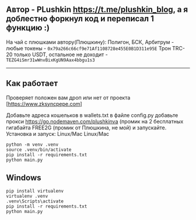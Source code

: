 Автор - PLushkin https://t.me/plushkin_blog, а я доблестно форкнул код и переписал 1 функцию :)
---
На чай с плюшками автору(Плюшкину): Полигон, БСК, Арбитрум - любые токены - ``0x79a266c66cf9e71Af1108728e455E0B1D311e95E`` Трон TRC-20 только USDT, остальное не доходит - ``TEZG4iSmr31wWnvBixKgUN9Aax4bbgu1s3``

---
<h2> Как работает </h2>

Проверяет положен вам дроп или нет от проекта [https://www.zksyncpepe.com]

Добавьте адреса кошельков в wallets.txt
в файле config.py добавьте прокси https://go.nodemaven.com/plushkinva (промик на 2 бесплатных гигабайта FREE2G (промик от Плюшкина, не мой) и запускайте.
Установка и запуск: Linux/Mac
Linux/Mac

```
python -m venv .venv
source .venv/bin/activate
pip install -r requirements.txt
python main.py
```
<h2>Windows</h2> 

```
pip install virtualenv
virtualenv .venv
.venv\Scripts\activate
pip install -r requirements.txt
python main.py
```
